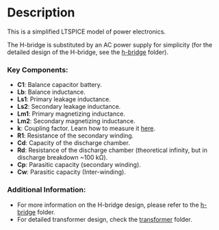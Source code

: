 # Description

This is a simplified LTSPICE model of power electronics. 

The H-bridge is substituted by an AC power supply for simplicity (for the detailed design of the H-bridge, see the [h-bridge](/power_electronics/h-bridge) folder).

### Key Components:

- **C1**: Balance capacitor battery.
- **Lb**: Balance inductance.
- **Ls1**: Primary leakage inductance.
- **Ls2**: Secondary leakage inductance.
- **Lm1**: Primary magnetizing inductance.
- **Lm2**: Secondary magnetizing inductance.
- **k**: Coupling factor. Learn how to measure it [here](https://electronics.stackexchange.com/questions/596093/how-to-measure-coupling-coefficient).
- **R1**: Resistance of the secondary winding.
- **Cd**: Capacity of the discharge chamber.
- **Rd**: Resistance of the discharge chamber (theoretical infinity, but in discharge breakdown ~100 kΩ).
- **Cp**: Parasitic capacity (secondary winding).
- **Cw**: Parasitic capacity (Inter-winding).


### Additional Information:

- For more information on the H-bridge design, please refer to the [h-bridge](/power_electronics/h-bridge) folder.
- For detailed transformer design, check the [transformer](/power_electronics/transformer) folder.
